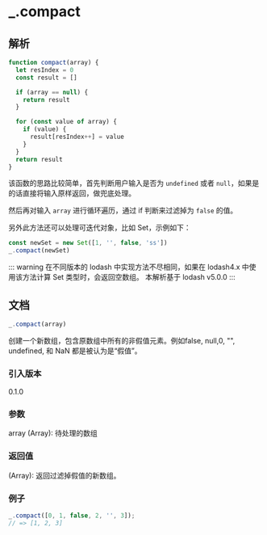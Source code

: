 # _.compact

## 解析

```js
function compact(array) {
  let resIndex = 0
  const result = []

  if (array == null) {
    return result
  }

  for (const value of array) {
    if (value) {
      result[resIndex++] = value
    }
  }
  return result
}
```

该函数的思路比较简单，首先判断用户输入是否为 `undefined` 或者 `null`，如果是的话直接将输入原样返回，做兜底处理。

然后再对输入 `array` 进行循环遍历，通过 if 判断来过滤掉为 `false` 的值。

另外此方法还可以处理可迭代对象，比如 Set，示例如下：

```js
const newSet = new Set([1, '', false, 'ss'])
_.compact(newSet)
```

::: warning
在不同版本的 lodash 中实现方法不尽相同，如果在 lodash4.x 中使用该方法计算 Set 类型时，会返回空数组。
本解析基于 lodash v5.0.0
:::

## 文档

```js
_.compact(array)
```

创建一个新数组，包含原数组中所有的非假值元素。例如false, null,0, "", undefined, 和 NaN 都是被认为是“假值”。

### 引入版本

0.1.0

### 参数

array (Array): 待处理的数组

### 返回值

(Array): 返回过滤掉假值的新数组。

### 例子

```js
_.compact([0, 1, false, 2, '', 3]);
// => [1, 2, 3]
```
